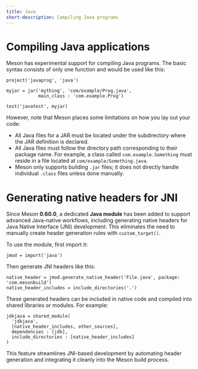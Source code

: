 ```yaml
---
title: Java  
short-description: Compiling Java programs  
---
```


# Compiling Java applications

Meson has experimental support for compiling Java programs. The basic syntax consists of only one function and would be used like this:

```meson
project('javaprog', 'java')

myjar = jar('mything', 'com/example/Prog.java',
            main_class : 'com.example.Prog')

test('javatest', myjar)
````

However, note that Meson places some limitations on how you lay out your code:

* All Java files for a JAR must be located under the subdirectory where the JAR definition is declared.
* All Java files must follow the directory path corresponding to their package name. For example, a class called `com.example.Something` must reside in a file located at `com/example/Something.java`.
* Meson only supports building `.jar` files; it does not directly handle individual `.class` files unless done manually.

# Generating native headers for JNI

Since Meson **0.60.0**, a dedicated **Java module** has been added to support advanced Java-native workflows, including generating native headers for Java Native Interface (JNI) development. This eliminates the need to manually create header generation rules with `custom_target()`.

To use the module, first import it:

```meson
jmod = import('java')
```

Then generate JNI headers like this:

```meson
native_header = jmod.generate_native_header('File.java', package: 'com.mesonbuild')
native_header_includes = include_directories('.')
```

These generated headers can be included in native code and compiled into shared libraries or modules. For example:

```meson
jdkjava = shared_module(
  'jdkjava',
  [native_header_includes, other_sources],
  dependencies : [jdk],
  include_directories : [native_header_includes]
)
```

This feature streamlines JNI-based development by automating header generation and integrating it cleanly into the Meson build process.
